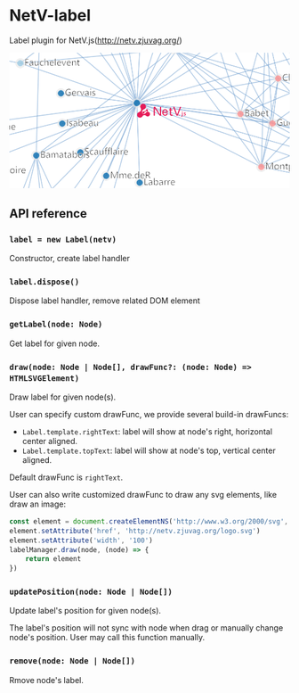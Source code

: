 # NetV-label

Label plugin for NetV.js(http://netv.zjuvag.org/)

![label](./images/label.png)

## API reference

### `label = new Label(netv)`

Constructor, create label handler

### `label.dispose()`

Dispose label handler, remove related DOM element

### `getLabel(node: Node)`

Get label for given node.

### `draw(node: Node | Node[], drawFunc?: (node: Node) => HTMLSVGElement)`

Draw label for given node(s).

User can specify custom drawFunc, we provide several build-in drawFuncs:

-   `Label.template.rightText`: label will show at node's right, horizontal center aligned.
-   `Label.template.topText`: label will show at node's top, vertical center aligned.

Default drawFunc is `rightText`.

User can also write customized drawFunc to draw any svg elements, like draw an image:

```js
const element = document.createElementNS('http://www.w3.org/2000/svg', 'image')
element.setAttribute('href', 'http://netv.zjuvag.org/logo.svg')
element.setAttribute('width', '100')
labelManager.draw(node, (node) => {
    return element
})
```

### `updatePosition(node: Node | Node[])`

Update label's position for given node(s).

The label's position will not sync with node when drag or manually change node's position. User may call this function manually.

### `remove(node: Node | Node[])`

Rmove node's label.
